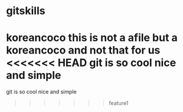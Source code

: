 # gitskills

**koreancoco**
this is  not a afile but a koreancoco and not that for us 
<<<<<<< HEAD
git is so cool nice and simple
=======
git is so cool nice and simple
>>>>>>> feature1

